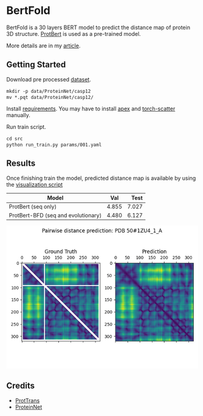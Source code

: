 # BertFold

BertFold is a 30 layers BERT model to predict the distance map of protein 3D structure. [ProtBert](https://huggingface.co/Rostlab/prot_bert) is used as a pre-trained model.

More details are in my [article](https://medium.com/vitalify-asia/bert-meets-the-protein-3d-structure-44f869b15c06).

## Getting Started

Download pre processed [dataset](https://www.dropbox.com/sh/hhg2jo9ojafn2a0/AAA-ugVoIkIE1wYOWf2fILoua?dl=0).

```
mkdir -p data/ProteinNet/casp12
mv *.pqt data/ProteinNet/casp12/
```

Install [requirements](./requirements.txt). You may have to install [apex](https://github.com/NVIDIA/apex) and [torch-scatter](https://github.com/rusty1s/pytorch_scatter) manually.

Run train script.

```
cd src
python run_train.py params/001.yaml
```

## Results

Once finishing train the model, predicted distance map is available by using the [visualization script](./src/vis_contacts.py)

| Model       | Val           | Test  |
| ------------- |:-------------:| -----:|
| ProtBert (seq only)      | 4.855 | 7.027 |
| ProtBert-BFD (seq and evolutionary)      | 4.480      |   6.127 |

![1ZU4](images/1ZU4.jpg)

## Credits

* [ProtTrans](https://github.com/agemagician/ProtTrans)
* [ProteinNet](https://github.com/aqlaboratory/proteinnet)
